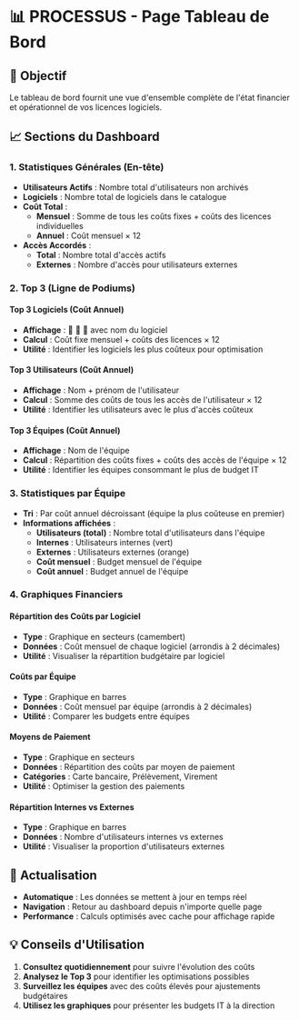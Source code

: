 # 📊 PROCESSUS - Page Tableau de Bord

## 🎯 Objectif
Le tableau de bord fournit une vue d'ensemble complète de l'état financier et opérationnel de vos licences logiciels.

## 📈 Sections du Dashboard

### 1. **Statistiques Générales (En-tête)**
- **Utilisateurs Actifs** : Nombre total d'utilisateurs non archivés
- **Logiciels** : Nombre total de logiciels dans le catalogue
- **Coût Total** :
  - **Mensuel** : Somme de tous les coûts fixes + coûts des licences individuelles
  - **Annuel** : Coût mensuel × 12
- **Accès Accordés** :
  - **Total** : Nombre total d'accès actifs
  - **Externes** : Nombre d'accès pour utilisateurs externes

### 2. **Top 3 (Ligne de Podiums)**

#### **Top 3 Logiciels (Coût Annuel)**
- **Affichage** : 🥇 🥈 🥉 avec nom du logiciel
- **Calcul** : Coût fixe mensuel + coûts des licences × 12
- **Utilité** : Identifier les logiciels les plus coûteux pour optimisation

#### **Top 3 Utilisateurs (Coût Annuel)**  
- **Affichage** : Nom + prénom de l'utilisateur
- **Calcul** : Somme des coûts de tous les accès de l'utilisateur × 12
- **Utilité** : Identifier les utilisateurs avec le plus d'accès coûteux

#### **Top 3 Équipes (Coût Annuel)**
- **Affichage** : Nom de l'équipe
- **Calcul** : Répartition des coûts fixes + coûts des accès de l'équipe × 12
- **Utilité** : Identifier les équipes consommant le plus de budget IT

### 3. **Statistiques par Équipe** 
- **Tri** : Par coût annuel décroissant (équipe la plus coûteuse en premier)
- **Informations affichées** :
  - **Utilisateurs (total)** : Nombre total d'utilisateurs dans l'équipe
  - **Internes** : Utilisateurs internes (vert)
  - **Externes** : Utilisateurs externes (orange)
  - **Coût mensuel** : Budget mensuel de l'équipe
  - **Coût annuel** : Budget annuel de l'équipe

### 4. **Graphiques Financiers**

#### **Répartition des Coûts par Logiciel**
- **Type** : Graphique en secteurs (camembert)
- **Données** : Coût mensuel de chaque logiciel (arrondis à 2 décimales)
- **Utilité** : Visualiser la répartition budgétaire par logiciel

#### **Coûts par Équipe**
- **Type** : Graphique en barres
- **Données** : Coût mensuel par équipe (arrondis à 2 décimales)
- **Utilité** : Comparer les budgets entre équipes

#### **Moyens de Paiement**
- **Type** : Graphique en secteurs
- **Données** : Répartition des coûts par moyen de paiement
- **Catégories** : Carte bancaire, Prélèvement, Virement
- **Utilité** : Optimiser la gestion des paiements

#### **Répartition Internes vs Externes**
- **Type** : Graphique en barres
- **Données** : Nombre d'utilisateurs internes vs externes
- **Utilité** : Visualiser la proportion d'utilisateurs externes

## 🔄 Actualisation
- **Automatique** : Les données se mettent à jour en temps réel
- **Navigation** : Retour au dashboard depuis n'importe quelle page
- **Performance** : Calculs optimisés avec cache pour affichage rapide

## 💡 Conseils d'Utilisation
1. **Consultez quotidiennement** pour suivre l'évolution des coûts
2. **Analysez le Top 3** pour identifier les optimisations possibles
3. **Surveillez les équipes** avec des coûts élevés pour ajustements budgétaires
4. **Utilisez les graphiques** pour présenter les budgets IT à la direction